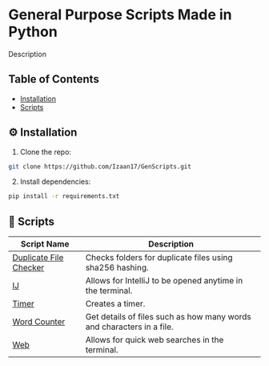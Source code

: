 # General Purpose Scripts Made in Python
Description

## Table of Contents
- [Installation](#-installation)
- [Scripts](#-scripts)


## ⚙️ Installation
1. Clone the repo:
```bash
git clone https://github.com/Izaan17/GenScripts.git
```
2. Install dependencies:
```bash
pip install -r requirements.txt
```

## 📃 Scripts
| Script Name                                         | Description                                                           |
|-----------------------------------------------------|-----------------------------------------------------------------------|
| [Duplicate File Checker](duplicate_file_checker.py) | Checks folders for duplicate files using sha256 hashing.              |
| [IJ](ij.py)                                         | Allows for IntelliJ to be opened anytime in the terminal.             |
| [Timer](timer.py)                                   | Creates a timer.                                                      |
| [Word Counter](word_counter.py)                     | Get details of files such as how many words and characters in a file. |
| [Web](web.py)                                       | Allows for quick web searches in the terminal.                        |

